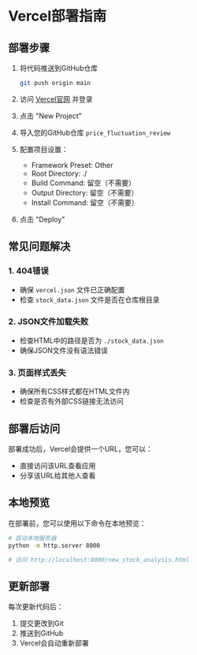 # Vercel部署指南

## 部署步骤

1. 将代码推送到GitHub仓库
   ```bash
   git push origin main
   ```

2. 访问 [Vercel官网](https://vercel.com) 并登录

3. 点击 "New Project"

4. 导入您的GitHub仓库 `price_fluctuation_review`

5. 配置项目设置：
   - Framework Preset: Other
   - Root Directory: ./
   - Build Command: 留空（不需要）
   - Output Directory: 留空（不需要）
   - Install Command: 留空（不需要）

6. 点击 "Deploy"

## 常见问题解决

### 1. 404错误
- 确保 `vercel.json` 文件已正确配置
- 检查 `stock_data.json` 文件是否在仓库根目录

### 2. JSON文件加载失败
- 检查HTML中的路径是否为 `./stock_data.json`
- 确保JSON文件没有语法错误

### 3. 页面样式丢失
- 确保所有CSS样式都在HTML文件内
- 检查是否有外部CSS链接无法访问

## 部署后访问

部署成功后，Vercel会提供一个URL，您可以：
- 直接访问该URL查看应用
- 分享该URL给其他人查看

## 本地预览

在部署前，您可以使用以下命令在本地预览：
```bash
# 启动本地服务器
python -m http.server 8000

# 访问 http://localhost:8000/new_stock_analysis.html
```

## 更新部署

每次更新代码后：
1. 提交更改到Git
2. 推送到GitHub
3. Vercel会自动重新部署
